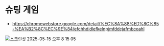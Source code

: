 # 슈팅 게임


- https://chromewebstore.google.com/detail/%EC%8A%88%ED%8C%85-%EA%B2%8C%EC%9E%84/efchhdidlefkelnpjmfddcjafmbcoahl


![스크린샷 2025-05-15 오후 8 15 05](https://github.com/user-attachments/assets/b1c5d909-f88d-472c-81e5-12cfe39c7ea2)
